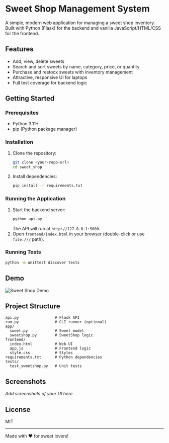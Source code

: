 # Sweet Shop Management System

A simple, modern web application for managing a sweet shop inventory. Built with Python (Flask) for the backend and vanilla JavaScript/HTML/CSS for the frontend.

## Features
- Add, view, delete sweets
- Search and sort sweets by name, category, price, or quantity
- Purchase and restock sweets with inventory management
- Attractive, responsive UI for laptops
- Full test coverage for backend logic

## Getting Started

### Prerequisites
- Python 3.11+
- pip (Python package manager)

### Installation
1. Clone the repository:
   ```sh
   git clone <your-repo-url>
   cd sweet_shop
   ```
2. Install dependencies:
   ```sh
   pip install -r requirements.txt
   ```

### Running the Application
1. Start the backend server:
   ```sh
   python api.py
   ```
   The API will run at `http://127.0.0.1:5000`.
2. Open `frontend/index.html` in your browser (double-click or use `file:///` path).

### Running Tests
```sh
python -m unittest discover tests
```

## Demo
![Sweet Shop Demo](./screenshots/sweetshop-demo.png)

## Project Structure
```
api.py                # Flask API
run.py                # CLI runner (optional)
app/
  sweet.py            # Sweet model
  sweetshop.py        # SweetShop logic
frontend/
  index.html          # Web UI
  app.js              # Frontend logic
  style.css           # Styles
requirements.txt      # Python dependencies
tests/
  test_sweetshop.py   # Unit tests
```

## Screenshots
_Add screenshots of your UI here_

## License
MIT

---
Made with ❤️ for sweet lovers!
